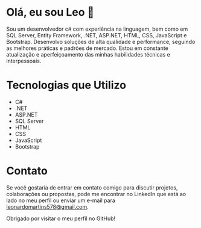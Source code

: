 # Olá, eu sou Leo 👋

Sou um desenvolvedor c# com experiência na linguagem, bem como em SQL Server, Entity Framework, .NET, ASP.NET, HTML, CSS, JavaScript e Bootstrap. Desenvolvo soluções de alta qualidade e performance, seguindo as melhores práticas e padrões de mercado. Estou em constante atualização e aperfeiçoamento das minhas habilidades técnicas e interpessoais.

# Tecnologias que Utilizo 

- C#
- .NET
- ASP.NET
- SQL Server
- HTML
- CSS
- JavaScript
- Bootstrap

# Contato 

Se você gostaria de entrar em contato comigo para discutir projetos, colaborações ou propostas, pode me encontrar no LinkedIn que está ao lado no meu perfil ou enviar um e-mail para leonardomartins578@gmail.com.

Obrigado por visitar o meu perfil no GitHub!
